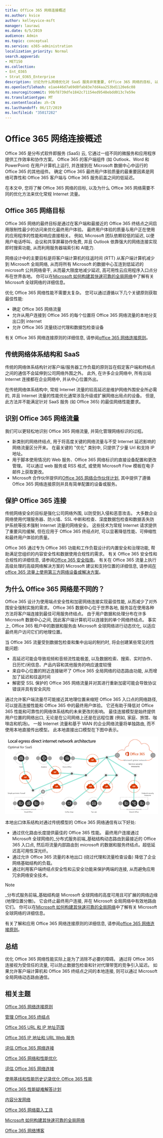 ```yaml
---
title: Office 365 网络连接概述
ms.author: kvice
author: kelleyvice-msft
manager: laurawi
ms.date: 6/5/2019
audience: Admin
ms.topic: conceptual
ms.service: o365-administration
localization_priority: Normal
search.appverid:
- MET150
ms.collection:
- Ent_O365
- Strat_O365_Enterprise
description: 讨论为什么网络优化对 SaaS 服务非常重要, Office 365 网络的目标, 以及 SaaS 如何从其他工作负载中获得不同的网络。
ms.openlocfilehash: e1ae446d7a69d0fab83e7dd4aa253bd1120e6c08
ms.sourcegitcommit: 99bf8739dfe1842c71154ed9548ebdd013c7e59e
ms.translationtype: MT
ms.contentlocale: zh-CN
ms.lasthandoff: 06/17/2019
ms.locfileid: "35017282"
---
```

# <a name="office-365-network-connectivity-overview"></a>Office 365 网络连接概述

Office 365 是分布式软件即服务 (SaaS) 云, 它通过一组不同的微服务和应用程序提供工作效率和协作方案。 Office 365 的客户端组件 (如 Outlook、Word 和 PowerPoint) 在用户计算机上运行, 并连接到在 Microsoft 数据中心中运行的 Office 365 的其他组件。 确定 Office 365 最终用户体验质量的最重要因素是网络可靠性和 Office 365 客户端与 Office 365 服务前盖之间的低延迟。

在本文中, 您将了解 Office 365 网络的目标, 以及为什么 Office 365 网络需要不同的优化方法来优化常规 Internet 流量。

## <a name="office-365-networking-goals"></a>Office 365 网络目标

Office 365 网络的最终目标是通过在客户端和最接近的 Office 365 终结点之间启用限制性最少的访问来优化最终用户体验。 最终用户体验的质量与用户正在使用的应用程序的性能和响应直接相关。 例如, Microsoft 团队依赖较低的延迟, 以便用户电话呼叫、会议和共享屏幕协作免费, 并且 Outlook 依靠强大的网络连接实现即时搜索功能, 从而利用服务器端索引和 AI能力.

网络设计中的主要目标是将客户端计算机的往返时间 (RTT) 从客户端计算机减少到 Microsoft 全局网络, 从而将所有 Microsoft 的数据中心互连到低延迟的 microsoft 公共网络骨干, 从而最大限度地减少延迟, 高可用性云应用程序入口点分布在世界各地。 你可以在[Microsoft 如何构建其快速可靠的全局网络](https://azure.microsoft.com/en-us/blog/how-microsoft-builds-its-fast-and-reliable-global-network/)中了解有关 Microsoft 全球网络的详细信息。

优化 Office 365 网络性能不需要太复杂。 您可以通过遵循以下几个关键原则获取最佳性能:

- 确定 Office 365 网络流量
- 允许从用户连接到 Office 365 的每个位置将 Office 365 网络流量的本地分支出口到 internet
- 允许 Office 365 流量绕过代理和数据包检查设备

有关 Office 365 网络连接原则的详细信息, 请参阅[office 365 网络连接原则](office-365-network-connectivity-principles.md)。

## <a name="traditional-network-architectures-and-saas"></a>传统网络体系结构和 SaaS

传统的网络体系结构针对客户端/服务器工作负载的原则旨在假定客户端和终结点之间的通信不会延伸到公司网络外围之外。 此外, 在许多企业网络中, 所有出站 Internet 连接都在企业网络中, 并从中心位置外出。

在传统网络体系结构中, 常规 Internet 流量的较高延迟是维护网络外围安全所必需的, 并且 Internet 流量的性能优化通常涉及升级或扩展网络出局点的设备。 但是, 此方法并不能满足针对 SaaS 服务 (如 Office 365) 的最佳网络性能要求。

## <a name="identifying-office-365-network-traffic"></a>识别 Office 365 网络流量

我们可以更轻松地识别 Office 365 网络流量, 并简化管理网络标识的过程。

- 新类别的网络终结点, 用于将高度关键的网络流量与不受 Internet 延迟影响的网络流量区分开来。 在最关键的 "优化" 类别中, 只提供了少量 Url 和支持 IP 地址。
- 用于脚本使用情况的 Web 服务、Office 365 网络标识的直接设备配置和更改管理。 可以通过 web 服务或 RSS 格式, 或使用 Microsoft Flow 模板在电子邮件上获取更改。
- Microsoft 合作伙伴提供的[Office 365 网络合作伙伴计划](http://aka.ms/Office365NPP), 其中提供了遵循 Office 365 网络连接原则并具有简单配置的设备或服务。

## <a name="securing-office-365-connections"></a>保护 Office 365 连接

传统网络安全的目标是强化公司网络外围, 以防受到入侵和恶意攻击。 大多数企业网络使用代理服务器、防火墙、SSL 中断和检查、深度数据包检查和数据丢失防护系统等技术强制 Internet 流量的网络安全。 这些技术为常规 Internet 请求提供了重要风险缓解, 但在应用于 Office 365 终结点时, 可以显著降低性能、可伸缩性和最终用户体验的质量。

Office 365 通过专为 Office 365 功能和工作负载设计的内置安全和治理功能, 帮助满足您组织的内容安全性和数据使用合规性的需求。 有关 Office 365 安全性和合规性的详细信息, 请参阅[Office 365 安全指南](https://docs.microsoft.com/en-us/office365/securitycompliance/security-roadmap)。 有关在 Office 365 流量上执行高级处理的高级网络解决方案的 Microsoft 建议和支持位置的详细信息, 请参阅[在 office 365 流量上使用第三方网络设备或解决方案](https://support.microsoft.com/en-us/help/2690045)。

## <a name="why-is-office-365-networking-different"></a>为什么 Office 365 网络是不同的？

Office 365 设计为使用端点安全性和加密网络连接实现最佳性能, 从而减少了对外围安全强制实施的需求。 Office 365 数据中心位于世界各地, 服务旨在使用各种方法将客户端连接到最佳可用服务终结点。 由于用户数据和处理分布在许多 Microsoft 数据中心之间, 因此客户端计算机可以连接到的单个网络终结点。 事实上, Office 365 租户中的数据和服务由 Microsoft 全球网络进行动态优化, 以适应最终用户访问它们的地理位置。

当 Office 365 流量受到数据包检查和集中出站的制约时, 将会创建某些常见的性能问题:

- 高延迟可能会导致视频和音频流性能极差, 以及数据检索、搜索、实时协作、日历忙/闲信息、产品内容和其他服务的响应速度较慢
- 来自中心位置的附近连接破坏了 Office 365 全局网络的动态路由功能, 从而增加了延迟和往返时间
- 解密受 SSL 保护的 Office 365 网络流量并对其进行重新加密可能会导致协议错误并具有安全风险

通过允许客户端流量尽可能接近其地理位置来缩短 Office 365 入口点的网络路径, 可以提高连接性能和 Office 365 中的最终用户体验。 它还有助于降低对 Office 365 性能和可靠性的网络体系结构的未来更改的影响。 最佳连接模型是始终提供用户位置的网络出口, 无论是在公司网络上还是在远程位置 (例如, 家庭、旅馆、咖啡店和机场)。 一般 Internet 流量和基于 WAN 的企业网络流量将单独路由, 而不使用本地直接传出模型。 此本地直接出口模型在下图中表示。

![本地出口网络体系结构](media/6bc636b0-1234-4ceb-a45a-aadd1044b39c.png)

本地出口体系结构对通过传统模型的 Office 365 网络通信有以下好处:
  
- 通过优化路由长度提供最佳的 Office 365 性能。 最终用户连接通过 Microsoft 全球网络的_分布式服务前端_基础结构动态路由到最接近的 Office 365 入口点, 然后将流量内部路由到 microsoft 的数据和服务终结点。超低延迟高可用性深光纤。
- 通过允许 Office 365 流量的本地出口 (绕过代理和流量检查设备) 降低了企业网络基础结构的负载。
- 通过利用客户端终结点安全性和云安全功能来保护两端的连接, 从而避免应用冗余网络安全技术。

> [!NOTE]
> _分布式服务前端_基础结构是 Microsoft 全球网络的高度可用且可扩展的网络边缘 (地理位置分散)。 它会终止最终用户连接, 并在 Microsoft 全局网络中有效地路由它们。 你可以在[Microsoft 如何构建其快速可靠的全局网络](https://azure.microsoft.com/en-us/blog/how-microsoft-builds-its-fast-and-reliable-global-network/)中了解有关 Microsoft 全球网络的详细信息。

有关了解和应用 Office 365 网络连接原则的详细信息, 请参阅[office 365 网络连接原则](office-365-network-connectivity-principles.md)。

## <a name="conclusion"></a>总结

优化 Office 365 网络性能实际上是为了消除不必要的障碍。 通过将 Office 365 连接视为受信任的流量, 可以防止数据包检查和针对代理带宽的竞争引入延迟。 如果允许客户端计算机和 Office 365 终结点之间的本地连接, 则可以通过 Microsoft 全局网络动态路由通信。

## <a name="related-topics"></a>相关主题

[Office 365 网络连接原则](office-365-network-connectivity-principles.md)

[管理 Office 365 终结点](managing-office-365-endpoints.md)

[Office 365 URL 和 IP 地址范围](urls-and-ip-address-ranges.md)

[Office 365 IP 地址和 URL Web 服务](office-365-ip-web-service.md)

[评估 Office 365 网络连接](assessing-network-connectivity.md)

[Office 365 网络和性能优化](network-planning-and-performance.md)

[评估 Office 365 网络连接](assessing-network-connectivity.md)

[使用基线和性能历史记录优化 Office 365 性能](performance-tuning-using-baselines-and-history.md)

[Office 365 性能疑难解答计划](performance-troubleshooting-plan.md)

[内容分发网络](content-delivery-networks.md)

[Office 365 网络载入工具](https://aka.ms/netonboard)

[Microsoft 如何构建其快速可靠的全局网络](https://azure.microsoft.com/en-us/blog/how-microsoft-builds-its-fast-and-reliable-global-network/)

[Office 365 网络博客](https://techcommunity.microsoft.com/t5/Office-365-Networking/bd-p/Office365Networking)
